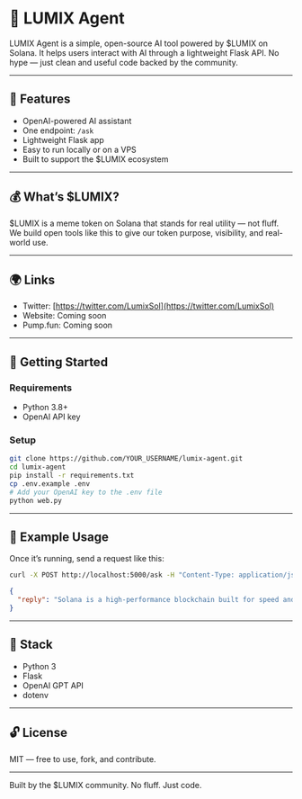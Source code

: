
# 🤖 LUMIX Agent

LUMIX Agent is a simple, open-source AI tool powered by $LUMIX on Solana. It helps users interact with AI through a lightweight Flask API. No hype — just clean and useful code backed by the community.

---

## 🔧 Features

- OpenAI-powered AI assistant  
- One endpoint: `/ask`  
- Lightweight Flask app  
- Easy to run locally or on a VPS  
- Built to support the $LUMIX ecosystem  

---

## 💰 What’s $LUMIX?

$LUMIX is a meme token on Solana that stands for real utility — not fluff. We build open tools like this to give our token purpose, visibility, and real-world use.

---

## 🌍 Links

- Twitter: [https://twitter.com/LumixSol](https://twitter.com/LumixSol)  
- Website: Coming soon  
- Pump.fun: Coming soon

---

## 🚀 Getting Started

### Requirements

- Python 3.8+  
- OpenAI API key

### Setup

```bash
git clone https://github.com/YOUR_USERNAME/lumix-agent.git
cd lumix-agent
pip install -r requirements.txt
cp .env.example .env
# Add your OpenAI key to the .env file
python web.py
```

---

## 💬 Example Usage

Once it’s running, send a request like this:

```bash
curl -X POST http://localhost:5000/ask -H "Content-Type: application/json" -d '{"message": "Tell me about Solana"}'
```

```json
{
  "reply": "Solana is a high-performance blockchain built for speed and low fees."
}
```

---

## 🧠 Stack

- Python 3  
- Flask  
- OpenAI GPT API  
- dotenv  

---

## 🔓 License

MIT — free to use, fork, and contribute.

---

Built by the $LUMIX community. No fluff. Just code.
